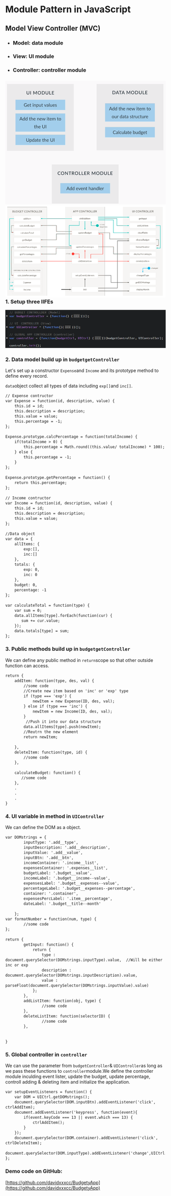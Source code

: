 # Module Pattern in JavaScript

## Model View Controller \(MVC\)

* ### Model: data module
* ### View: UI module
* ### Controller: controller module

### ![](/assets/js-25)![](/assets/js-29)1. Setup three IIFEs

![](/assets/js-31)

### 2. Data model build up in `budgetgetController`

Let's set up a constructor `Expense`and `Income` and its prototype method to define every record.

`data`object collect all types of data including `exp[]`and `inc[]`.

```
// Expense contructor
var Expense = function(id, description, value) {
    this.id = id;
    this.description = description;
    this.value = value;
    this.percentage = -1;
};

Expense.prototype.calcPercentage = function(totalIncome) {
    if(totalIncome > 0) {
        this.percentage = Math.round((this.value/ totalIncome) * 100);
    } else {
        this.percentage = -1;
    }
};

Expense.prototype.getPercentage = function() {
    return this.percentage;
};

// Income contructor
var Income = function(id, description, value) {
    this.id = id;
    this.description = description;
    this.value = value;
};

//Data object
var data = {
    allItems: {
        exp:[],
        inc:[]
    },
    totals: {
        exp: 0,
        inc: 0
    },
    budget: 0,
    percentage: -1
};

var calculateTotal = function(type) {
    var sum = 0;
    data.allItems[type].forEach(function(cur) {
       sum += cur.value; 
    });
    data.totals[type] = sum;
};
```

### 3. Public methods build up in `budgetgetController`

We can define any public method in `return`scope so that other outside function can access.

```
return {
    addItem: function(type, des, val) {
        //some code
        //Create new item based on 'inc' or 'exp' type
        if (type === 'exp') {
            newItem = new Expense(ID, des, val);
        } else if (type === 'inc') {
            newItem = new Income(ID, des, val);
        }
         //Push it into our data structure
        data.allItems[type].push(newItem);
        //Reutrn the new element
        return newItem;

    },
    deleteItem: function(type, id) {
        //some code
    },

    calculateBudget: function() {
       //some code
    },
    .
    .
    .
}
```

### 4. UI variable in method in `UIController`

We can define the DOM as a object.

```
var DOMstrings = {
        inputType: '.add__type',
        inputDescription: '.add__description',
        inputValue: '.add__value',
        inputBtn: '.add__btn',
        incomeContainer: '.income__list',
        expensesContainer: '.expenses__list',
        budgetLabel: '.budget__value',
        incomeLabel: '.budget__income--value',
        expensesLabel: '.budget__expenses--value',
        percentageLabel: '.budget__expenses--percentage',
        container: '.container',
        expensesPercLabel: '.item__percentage',
        dateLabel: '.budget__title--month'

    };
var formatNumber = function(num, type) {
        //some code
};

return {
        getInput: function() {
            return {
                type : document.querySelector(DOMstrings.inputType).value,  //Will be either inc or exp
                description : document.querySelector(DOMstrings.inputDescription).value,
                value : parseFloat(document.querySelector(DOMstrings.inputValue).value)
            };
        },
        addListItem: function(obj, type) {
                //some code
        },
        deleteListItem: function(selectorID) {
                //some code
        },


}
```

### 5. Global controller in `controller`

We can use the parameter from `budgetController`& `UIController`as long as we pass these functions to `controller`module.We define the controller module inculding event lister, update the budget, update percentage, controll adding & deleting item and initialize the application.

```
var setupEventListeners = function() {
    var DOM = UICtrl.getDOMstrings();
    document.querySelector(DOM.inputBtn).addEventListener('click', ctrlAddItem);
    document.addEventListener('keypress', function(event){
        if(event.keyCode === 13 || event.which === 13) {
            ctrlAddItem();
        }
    });
    document.querySelector(DOM.container).addEventListener('click', ctrlDeleteItem);
    document.querySelector(DOM.inputType).addEventListener('change',UICtrl.changedType);
};
```

### Demo code on GitHub:

[https://github.com/davidxxxcc/BudgetyApp](https://github.com/davidxxxcc/BudgetyApp)

